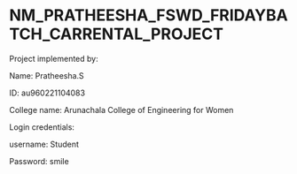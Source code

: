 # NM_PRATHEESHA_FSWD_FRIDAYBATCH_CARRENTAL_PROJECT
Project implemented by:


Name: Pratheesha.S


ID: au960221104083


College name: Arunachala College of Engineering for Women


Login credentials:

username: Student


Password: smile


